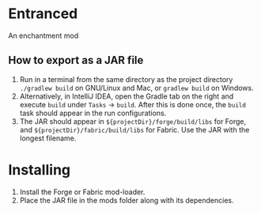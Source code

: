 # Entranced

An enchantment mod

## How to export as a JAR file
1. Run in a terminal from the same directory as the project directory `./gradlew build` on GNU/Linux and Mac, or `gradlew build` on Windows.
2. Alternatively, in IntelliJ IDEA, open the Gradle tab on the right and execute `build` under `Tasks` → `build`. After this is done once, the `build` task should appear in the run configurations.
3. The JAR should appear in `${projectDir}/forge/build/libs` for Forge, and `${projectDir}/fabric/build/libs` for Fabric. Use the JAR with the longest filename.

# Installing
1. Install the Forge or Fabric mod-loader.
2. Place the JAR file in the mods folder along with its dependencies.
